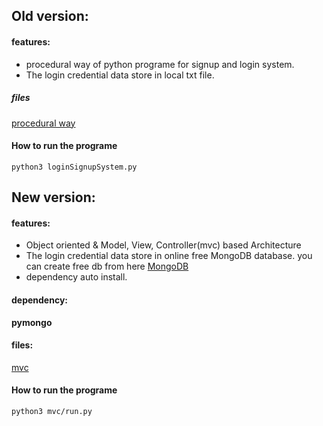 ## Old version:
   #### features:
   - procedural way of python programe for signup and login system. 
   - The login credential data store in local txt file.

   ##### files
   [procedural way](loginSignupSystem.py)

   #### How to run the programe
   ```
   python3 loginSignupSystem.py
   ```

## New version:

   #### features:
   - Object oriented & Model, View, Controller(mvc) based Architecture
   - The login credential data store in online free MongoDB database. you can create free db from here [MongoDB](https://www.mongodb.com/)
   - dependency auto install.

   #### dependency:
   **pymongo**

   #### files:
   [mvc](mvc/)

   
   #### How to run the programe
   ```
   python3 mvc/run.py
   ```
